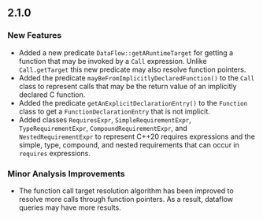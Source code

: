 ## 2.1.0

### New Features

* Added a new predicate `DataFlow::getARuntimeTarget` for getting a function that may be invoked by a `Call` expression. Unlike `Call.getTarget` this new predicate may also resolve function pointers.
* Added the predicate `mayBeFromImplicitlyDeclaredFunction()` to the `Call` class to represent calls that may be the return value of an implicitly declared C function.
* Added the predicate `getAnExplicitDeclarationEntry()` to the `Function` class to get a `FunctionDeclarationEntry` that is not implicit.
* Added classes `RequiresExpr`, `SimpleRequirementExpr`, `TypeRequirementExpr`, `CompoundRequirementExpr`, and `NestedRequirementExpr` to represent C++20 requires expressions and the simple, type, compound, and nested requirements that can occur in `requires` expressions.

### Minor Analysis Improvements

* The function call target resolution algorithm has been improved to resolve more calls through function pointers. As a result, dataflow queries may have more results.
